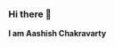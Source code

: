 ### Hi there 👋
**I am Aashish Chakravarty**

<!--
![My GitHub stats](https://github-readme-stats-pi-three-43.vercel.app/api?username=AashishChakravarty&show_icons=true)
 
![Top Langs](https://github-readme-stats-pi-three-43.vercel.app/api/top-langs/?username=AashishChakravarty&layout=compact) 
-->





<!--
**AashishChakravarty/AashishChakravarty** is a ✨ _special_ ✨ repository because its `README.md` (this file) appears on your GitHub profile.

Here are some ideas to get you started:

- 🔭 I’m currently working on ...
- 🌱 I’m currently learning ...
- 👯 I’m looking to collaborate on ...
- 🤔 I’m looking for help with ...
- 💬 Ask me about ...
- 📫 How to reach me: ...
- 😄 Pronouns: ...
- ⚡ Fun fact: ...
-->
